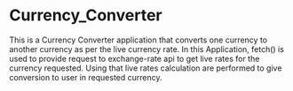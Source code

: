 # Currency_Converter
This is a Currency Converter application that converts one currency to another currency as per the live currency rate.
In this Application, fetch() is used to provide request to exchange-rate api to get live rates for the currency requested.
Using that live rates calculation are performed to give conversion to user in requested currency.
